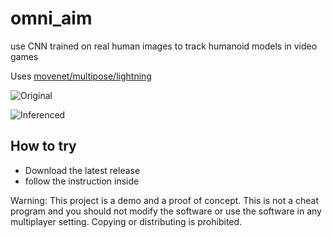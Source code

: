 # omni_aim
use CNN trained on real human images to track humanoid models in video games

Uses [movenet/multipose/lightning](https://tfhub.dev/google/movenet/multipose/lightning/1)

![Original](demo/img/concept_imgage_original)

![Inferenced](demo/img/concept_imgage_inference)

## How to try
- Download the latest release
- follow the instruction inside


Warning: This project is a demo and a proof of concept. This is not a cheat program and you should not modify the software or use the software in any multiplayer setting. Copying or distributing is prohibited.
